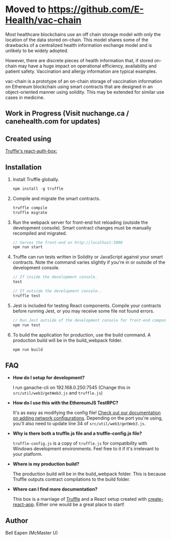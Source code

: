 # Moved to https://github.com/E-Health/vac-chain

Most healthcare blockchains use an off chain storage model with only the location of the data stored on-chain. This model shares some of the drawbacks of a centralized health information exchange model and is unlikely to be widely adopted.

However, there are discrete pieces of health information that, if stored on-chain may have a huge impact on operational efficiency, availability and patient safety. Vaccination and allergy information are typical examples.

vac-chain is a prototype of an on-chain storage of vaccination information on Ethereum blockchain using smart contracts that are designed in an object-oriented manner using solidity. This may be extended for similar use cases in medicine.

## Work in Progress (Visit nuchange.ca / canehealth.com for updates)

## Created using

[Truffle's react-auth-box:](https://github.com/truffle-box/react-auth-box)

## Installation

1. Install Truffle globally.
    ```javascript
    npm install -g truffle
    ```

2. Compile and migrate the smart contracts.
    ```javascript
    truffle compile
    truffle migrate
    ```

3. Run the webpack server for front-end hot reloading (outside the development console). Smart contract changes must be manually recompiled and migrated.
    ```javascript
    // Serves the front-end on http://localhost:3000
    npm run start
    ```

4. Truffle can run tests written in Solidity or JavaScript against your smart contracts. Note the command varies slightly if you're in or outside of the development console.
    ```javascript
    // If inside the development console.
    test

    // If outside the development console..
    truffle test
    ```

5. Jest is included for testing React components. Compile your contracts before running Jest, or you may receive some file not found errors.
    ```javascript
    // Run Jest outside of the development console for front-end component tests.
    npm run test
    ```

6. To build the application for production, use the build command. A production build will be in the build_webpack folder.
    ```javascript
    npm run build
    ```

## FAQ

* __How do I setup for development?__

    I run ganache-cli on 192.168.0.250:7545 (Change this in `src/util/web3/getWeb3.js` and `truffle.js`)

* __How do I use this with the EthereumJS TestRPC?__

    It's as easy as modifying the config file! [Check out our documentation on adding network configurations](http://truffleframework.com/docs/advanced/configuration#networks). Depending on the port you're using, you'll also need to update line 34 of `src/util/web3/getWeb3.js`.

* __Why is there both a truffle.js file and a truffle-config.js file?__

    `truffle-config.js` is a copy of `truffle.js` for compatibility with Windows development environments. Feel free to it if it's irrelevant to your platform.

* __Where is my production build?__

    The production build will be in the build_webpack folder. This is because Truffle outputs contract compilations to the build folder.

* __Where can I find more documentation?__

    This box is a marriage of [Truffle](http://truffleframework.com/) and a React setup created with [create-react-app](https://github.com/facebookincubator/create-react-app/blob/master/packages/react-scripts/template/README.md). Either one would be a great place to start!

## Author

Bell Eapen (McMaster U)
